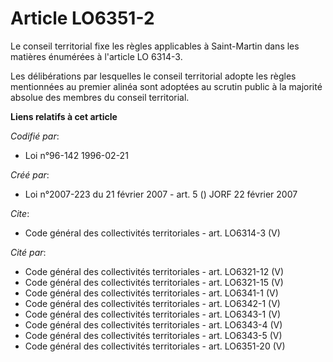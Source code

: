 # Article LO6351-2

Le conseil territorial fixe les règles applicables à Saint-Martin dans les matières énumérées à l'article LO 6314-3. 

Les délibérations par lesquelles le conseil territorial adopte les règles mentionnées au premier alinéa sont adoptées au
scrutin public à la majorité absolue des membres du conseil territorial.

**Liens relatifs à cet article**

_Codifié par_:

  - Loi n°96-142 1996-02-21

_Créé par_:

  - Loi n°2007-223 du 21 février 2007 - art. 5 () JORF 22 février 2007

_Cite_:

  - Code général des collectivités territoriales - art. LO6314-3 (V)

_Cité par_:

  - Code général des collectivités territoriales - art. LO6321-12 (V)
  - Code général des collectivités territoriales - art. LO6321-15 (V)
  - Code général des collectivités territoriales - art. LO6341-1 (V)
  - Code général des collectivités territoriales - art. LO6342-1 (V)
  - Code général des collectivités territoriales - art. LO6343-1 (V)
  - Code général des collectivités territoriales - art. LO6343-4 (V)
  - Code général des collectivités territoriales - art. LO6343-5 (V)
  - Code général des collectivités territoriales - art. LO6351-20 (V)
